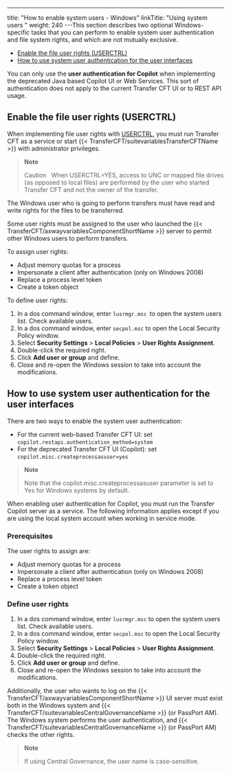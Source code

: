 ---
title: "How to enable system users - Windows"
linkTitle: "Using system users "
weight: 240
---This section describes two optional Windows-specific tasks that you can perform to enable system user authentication and file system rights, and which are not mutually exclusive.

* [Enable the file user rights (USERCTRL)](#Enable3)
* [How to use system user authentication for the user interfaces](#How)

You can only use the **user authentication for Copilot** when implementing the deprecated Java based Copilot UI or Web Services. This sort of authentication does not apply to the current Transfer CFT UI or to REST API usage.

<span id="Enable3"></span>

## Enable the file user rights (USERCTRL)

When implementing file user rights with [USERCTRL](../../../../../c_intro_userinterfaces/command_summary/parameter_intro/userctrl), you must run Transfer CFT as a service or start {{< TransferCFT/suitevariablesTransferCFTName  >}} with administrator privileges.

> **Note**
>
> Caution  
> When USERCTRL=YES, access to UNC or mapped file drives (as opposed to local files) are performed by the user who started Transfer CFT and not the owner of the transfer.

The Windows user who is going to perform transfers must have read and write rights for the files to be transferred.

Some user rights must be assigned to the user who launched the {{< TransferCFT/axwayvariablesComponentShortName  >}} server to permit other Windows users to perform transfers.

To assign user rights:

* Adjust memory quotas for a process
* Impersonate a client after authentication (only on Windows 2008)
* Replace a process level token
* Create a token object

To define user rights:

1. In a dos command window, enter `lusrmgr.msc `to open the system users list. Check available users.
1. In a dos command window, enter `secpol.msc` to open the Local Security Policy window.
1. Select ****Security Settings**** > ****Local Policies**** > ****User Rights Assignment****.
1. Double-click the required right.
1. Click ****Add user or group**** and define.
1. Close and re-open the Windows session to take into account the modifications.

<span id="How"></span>

## How to use system user authentication for the user interfaces

There are two ways to enable the system user authentication:

* For the current web-based Transfer CFT UI: set `copilot.restapi.authentication_method=system`
* For the deprecated Transfer CFT UI (Copilot): set `copilot.misc.createprocessasuser=yes`

> **Note**
>
> Note that the copilot.misc.createprocessasuser parameter is set to Yes for Windows systems by default.

When enabling user authentication for Copilot, you must run the Transfer Copilot server as a service. The following information applies except if you are using the local system account when working in service mode.

### Prerequisites

The user rights to assign are:

* Adjust memory quotas for a process
* Impersonate a client after authentication (only on Windows 2008)
* Replace a process level token
* Create a token object

### Define user rights

1. In a dos command window, enter `lusrmgr.msc` to open the system users list. Check available users.
1. In a dos command window, enter `secpol.msc` to open the Local Security Policy window.
1. Select ****Security Settings**** > ****Local Policies**** > ****User Rights Assignment****.
1. Double-click the required right.
1. Click ****Add user or group**** and define.
1. Close and re-open the Windows session to take into account the modifications.

Additionally, the user who wants to log on the {{< TransferCFT/axwayvariablesComponentShortName  >}} UI server must exist both in the Windows system and {{< TransferCFT/suitevariablesCentralGovernanceName  >}} (or PassPort AM). The Windows system performs the user authentication, and {{< TransferCFT/suitevariablesCentralGovernanceName  >}} (or PassPort AM) checks the other rights.

> **Note**
>
> If using Central Governance, the user name is case-sensitive.
